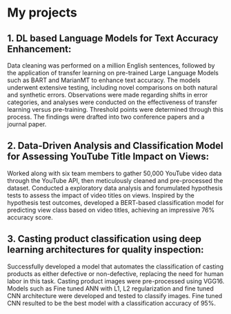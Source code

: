# My projects

## 1.  DL based Language Models for Text Accuracy Enhancement:
Data cleaning was performed on a million English sentences, followed by the application of transfer learning on pre-trained Large Language Models such as BART and MarianMT to enhance text accuracy. The models underwent extensive testing, including novel comparisons on both natural and synthetic errors. Observations were made regarding shifts in error categories, and analyses were conducted on the effectiveness of transfer learning versus pre-training. Threshold points were determined through this process. The findings were drafted into two conference papers and a journal paper.
   
## 2. Data-Driven Analysis and Classification Model for Assessing YouTube Title Impact on Views:
Worked along with six team members to gather 50,000 YouTube video data through the YouTube API, then meticulously cleaned and pre-processed the dataset. Conducted a exploratory data analysis and forumulated hypothesis tests to assess the impact of video titles on views. Inspired by the hypothesis test outcomes, developed a BERT-based classification model for predicting view class based on video titles, achieving an impressive 76% accuracy score.

## 3. Casting product classification using deep learning architectures for quality inspection:
Successfully developed a model that automates the classification of casting products as either defective or non-defective, replacing the need for human labor in this task. Casting product images were pre-processed using VGG16. Models such as Fine tuned ANN with L1, L2 regularization and fine tuned CNN architecture were developed and tested to classify images. Fine tuned CNN resulted to be the best model with a classification accuracy of 95%.




